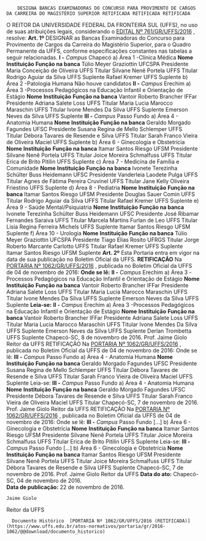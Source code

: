         DESIGNA BANCAS EXAMINADORAS DO CONCURSO PARA PROVIMENTO DE CARGOS DA CARREIRA DO MAGISTÉRIO SUPERIOR RETIFICADA RETIFICADA RETIFICADA  

 O REITOR DA UNIVERSIDADE FEDERAL DA FRONTEIRA SUL (UFFS), no uso de suas atribuições legais, considerando o [EDITAL Nº 761/GR/UFFS/2016](https://www.uffs.edu.br/atos-normativos/edital/gr/2016-0761)  , resolve:   **Art. 1º** DESIGNAR as Bancas Examinadoras do Concurso para Provimento de Cargos da Carreira do Magistério Superior, para o Quadro Permanente da UFFS, conforme especificações constantes nas tabelas a seguir relacionadas. **I -**  *Campus* Chapecó a) Área 1 -Clínica Médica     **Nome**    **Instituição**    **Função na banca**      Túlio Meyer Graziottin   UFCSPA   Presidente     Maria Conceição de Oliveira   UFFS   Titular     Silvane Nenê Portela   UFFS   Titular     Rodrigo Aguiar da Silva   UFFS   Suplente     Rafael Kremer   UFFS   Suplente     b) Área 2 -Patologia Humana     Não houve candidatos     **II -**  *Campus* Erechim a) Área 3 -Processos Pedagógicos na Educação Infantil e Orientação de Estágio     **Nome**    **Instituição**    **Função na banca**      Vantoir Roberto Brancher   IFFar   Presidente     Adriana Salete Loss   UFFS   Titular     Maria Lucia Marocco Maraschin   UFFS   Titular     Ivone Mendes Da Silva   UFFS   Suplente     Emerson Neves da Silva   UFFS   Suplente     **III -**  *Campus* Passo Fundo a) Área 4 - Anatomia Humana     **Nome**    **Instituição**    **Função na banca**      Geraldo Morgado Fagundes   UFSC   Presidente     Susana Regina de Mello Schlemper   UFFS   Titular     Débora Tavares de Resende e Silva   UFFS   Titular     Sarah Franco Vieira de Oliveira Maciel   UFFS   Suplente     b) Área 6 - Ginecologia e Obstetrícia     **Nome**    **Instituição**    **Função na banca**      Itamar Santos Riesgo   UFSM   Presidente     Silvane Nenê Portela   UFFS   Titular     Joice Moreira Schmalfuss   UFFS   Titular     Erica de Brito Pitilin   UFFS   Suplente     c) Área 7 - Medicina de Família e Comunidade     **Nome**    **Instituição**    **Função na banca**      Ivonete Terezinha Schülter Buss Heidemann   UFSC   Presidente     Vanderleia Laodete Pulga   UFFS   Titular     Agnes de Fàtima Pereira Cruvinel   UFFS   Titular     Jane Kelly Oliveira Friestino   UFFS   Suplente     d) Área 8 - Pediatria     **Nome**    **Instituição**    **Função na banca**      Itamar Santos Riesgo   UFSM   Presidente     Douglas Sauer Comin   UFFS   Titular     Rodrigo Aguiar da Silva   UFFS   Titular     Rafael Kremer   UFFS   Suplente     e) Área 9 - Saúde Mental/Psiquiatria     **Nome**    **Instituição**    **Função na banca**      Ivonete Terezinha Schülter Buss Heidemann   UFSC   Presidente     José Ribamar Fernandes Saraiva   UFFS   Titular     Marcela Martins Furlan de Leo   UFFS   Titular     Lisia Regina Ferreira Michels   UFFS   Suplente     Itamar Santos Riesgo   UFSM   Suplente     f) Área 10 - Urologia     **Nome**    **Instituição**    **Função na banca**      Túlio Meyer Graziottin   UFCSPA   Presidente     Tiago Elias Rosito   UFRGS   Titular     Jorge Roberto Marcante Carlotto   UFFS   Titular     Rafael Kremer   UFFS   Suplente     Itamar Santos Riesgo   UFSM   Suplente       **Art. 2º** Esta Portaria entra em vigor na data de sua publicação no Boletim Oficial da UFFS.   **RETIFICAÇÃO**    Na [PORTARIA Nº 1062/GR/UFFS/2016](https://www.uffs.edu.br/atos-normativos/portaria/gr/2016-1062)  , publicada no Boletim Oficial da UFFS de 04 de novembro de 2016:   **Onde se lê:**  **II -**  *Campus* Erechim a) Área 3 -Processos Pedagógicos na Educação Infantil e Orientação de Estágio     **Nome**    **Instituição**    **Função na banca**      Vantoir Roberto Brancher   IFFar   Presidente     Adriana Salete Loss   UFFS   Titular     Maria Lucia Marocco Maraschin   UFFS   Titular     Ivone Mendes Da Silva   UFFS   Suplente     Emerson Neves da Silva   UFFS   Suplente       **Leia-se:**  **II -**  *Campus* Erechim a) Área 3 -Processos Pedagógicos na Educação Infantil e Orientação de Estágio     **Nome**    **Instituição**    **Função na banca**      Vantoir Roberto Brancher   IFFar   Presidente     Adriana Salete Loss   UFFS   Titular     Maria Lucia Marocco Maraschin   UFFS   Titular     Ivone Mendes Da Silva   UFFS   Suplente     Emerson Neves da Silva   UFFS   Suplente    Derlan Trombetta  UFFS   Suplente       Chapecó-SC, 8 de novembro de 2016.   Prof. Jaime Giolo Reitor da UFFS   RETIFICAÇÃO   Na [PORTARIA Nº 1062/GR/UFFS/2016](https://www.uffs.edu.br/atos-normativos/portaria/gr/2016-1062)  , publicada no Boletim Oficial da UFFS de 04 de novembro de 2016:   Onde se lê: **III -**  *Campus* Passo Fundo a) Área 4 - Anatomia Humana     **Nome**    **Instituição**    **Função na banca**      Geraldo Morgado Fagundes   UFSC   Presidente     Susana Regina de Mello Schlemper   UFFS   Titular     Débora Tavares de Resende e Silva   UFFS   Titular     Sarah Franco Vieira de Oliveira Maciel   UFFS   Suplente       Leia-se: **III -**  *Campus* Passo Fundo a) Área 4 - Anatomia Humana     **Nome**    **Instituição**    **Função na banca**      Geraldo Morgado Fagundes   UFSC   Presidente     Débora Tavares de Resende e Silva   UFFS   Titular     Sarah Franco Vieira de Oliveira Maciel   UFFS   Titular       Chapecó-SC, 7 de novembro de 2016.   Prof. Jaime Giolo Reitor da UFFS   RETIFICAÇÃO   Na [PORTARIA Nº 1062/GR/UFFS/2016](https://www.uffs.edu.br/atos-normativos/portaria/gr/2016-1062)  , publicada no Boletim Oficial da UFFS de 04 de novembro de 2016:   Onde se lê: **III -**  *Campus* Passo Fundo [...] b) Área 6 - Ginecologia e Obstetrícia     **Nome**    **Instituição**    **Função na banca**      Itamar Santos Riesgo   UFSM   Presidente     Silvane Nenê Portela   UFFS   Titular     Joice Moreira Schmalfuss   UFFS   Titular     Erica de Brito Pitilin   UFFS   Suplente       Leia-se: **III -**  *Campus* Passo Fundo [...] b) Área 6 - Ginecologia e Obstetrícia     **Nome**    **Instituição**    **Função na banca**      Itamar Santos Riesgo   UFSM   Presidente     Silvane Nenê Portela   UFFS   Titular     Joice Moreira Schmalfuss   UFFS   Titular     Débora Tavares de Resende e Silva   UFFS   Suplente       Chapecó-SC, 7 de novembro de 2016.   Prof. Jaime Giolo Reitor da UFFS      **Data do ato:** Chapecó-SC, 04 de novembro de 2016.   
 **Data de publicação:**  22 de novembro de 2016. 

    Jaime Giolo   
 Reitor da UFFS 

      Documento Histórico  [PORTARIA Nº 1062/GR/UFFS/2016 (RETIFICADA)](https://www.uffs.edu.br/atos-normativos/portaria/gr/2016-1062/@@download/documento_historico)     
      